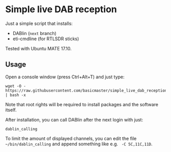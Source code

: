 # Simple live DAB reception

Just a simple script that installs:
- DABlin (`next` branch)
- eti-cmdline (for RTLSDR sticks)

Tested with Ubuntu MATE 17.10.

## Usage

Open a console window (press Ctrl+Alt+T) and just type:

    wget -O - https://raw.githubusercontent.com/basicmaster/simple_live_dab_reception/master/simple_dab_live.sh | bash -x

Note that root rights will be required to install packages and the
software itself.

After installation, you can call DABlin after the next login with just:

    dablin_calling

To limit the amount of displayed channels, you can edit the file
`~/bin/dablin_calling` and append something like e.g. ` -C 5C,11C,11D`.
